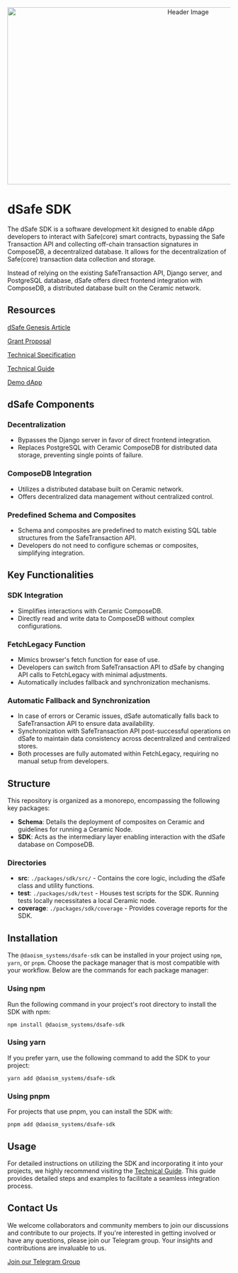 <div style="text-align: center;">
    <img src="https://images.mirror-media.xyz/publication-images/qPZwL22UQjOxK5kO2R3TX.png?height=832&width=1664" width="800" height="400" alt="Header Image">
</div>

# dSafe SDK

The dSafe SDK is a software development kit designed to enable dApp developers to interact with Safe(core) smart contracts, bypassing the Safe Transaction API and collecting off-chain transaction signatures in ComposeDB, a decentralized database. It allows for the decentralization of Safe(core) transaction data collection and storage.

Instead of relying on the existing SafeTransaction API, Django server, and PostgreSQL database, dSafe offers direct frontend integration with ComposeDB, a distributed database built on the Ceramic network.

## Resources

[dSafe Genesis Article](https://mirror.xyz/0013700.eth/HAxUoydAAvcEnygRvGsqecAhC1XcfcQlAy6x_htY3ZQ)

[Grant Proposal](https://app.charmverse.io/safe-grants-program/page-5195256681472322)

[Technical Specification](https://mirror.xyz/0013700.eth/89eXlnvtFN7r4J1OzmP0sYx7koJOeXacpR9OqkGV5Wk)

[Technical Guide](https://github.com/daoism-systems/dSafe-SDK/blob/main/packages/sdk/docs/technical-guide.md)

[Demo dApp](https://github.com/daoism-systems/dSafe-frontend)


## dSafe Components

### Decentralization
- Bypasses the Django server in favor of direct frontend integration.
- Replaces PostgreSQL with Ceramic ComposeDB for distributed data storage, preventing single points of failure.

### ComposeDB Integration
- Utilizes a distributed database built on Ceramic network.
- Offers decentralized data management without centralized control.

### Predefined Schema and Composites
- Schema and composites are predefined to match existing SQL table structures from the SafeTransaction API.
- Developers do not need to configure schemas or composites, simplifying integration.

## Key Functionalities

### SDK Integration
- Simplifies interactions with Ceramic ComposeDB.
- Directly read and write data to ComposeDB without complex configurations.

### FetchLegacy Function
- Mimics browser's fetch function for ease of use.
- Developers can switch from SafeTransaction API to dSafe by changing API calls to FetchLegacy with minimal adjustments.
- Automatically includes fallback and synchronization mechanisms.

### Automatic Fallback and Synchronization
- In case of errors or Ceramic issues, dSafe automatically falls back to SafeTransaction API to ensure data availability.
- Synchronization with SafeTransaction API post-successful operations on dSafe to maintain data consistency across decentralized and centralized stores.
- Both processes are fully automated within FetchLegacy, requiring no manual setup from developers.


## Structure

This repository is organized as a monorepo, encompassing the following key packages:

- **Schema**: Details the deployment of composites on Ceramic and guidelines for running a Ceramic Node.
- **SDK**: Acts as the intermediary layer enabling interaction with the dSafe database on ComposeDB.


### Directories

- **src**: `./packages/sdk/src/` - Contains the core logic, including the dSafe class and utility functions.
- **test**: `./packages/sdk/test` - Houses test scripts for the SDK. Running tests locally necessitates a local Ceramic node.
- **coverage**: `./packages/sdk/coverage` - Provides coverage reports for the SDK.


## Installation


The `@daoism_systems/dsafe-sdk` can be installed in your project using `npm`, `yarn`, or `pnpm`. Choose the package manager that is most compatible with your workflow. Below are the commands for each package manager:

### Using npm

Run the following command in your project's root directory to install the SDK with npm:

```
npm install @daoism_systems/dsafe-sdk

```

### Using yarn

If you prefer yarn, use the following command to add the SDK to your project:

```
yarn add @daoism_systems/dsafe-sdk

```

### Using pnpm

For projects that use pnpm, you can install the SDK with:

```
pnpm add @daoism_systems/dsafe-sdk
```

## Usage

For detailed instructions on utilizing the SDK and incorporating it into your projects, we highly recommend visiting the [Technical Guide](https://github.com/daoism-systems/dSafe-SDK/blob/main/packages/sdk/docs/technical-guide.md). This guide provides detailed steps and examples to facilitate a seamless integration process.


## Contact Us

We welcome collaborators and community members to join our discussions and contribute to our projects. If you're interested in getting involved or have any questions, please join our Telegram group. Your insights and contributions are invaluable to us.

[Join our Telegram Group](https://t.me/+EBSNTw1oFipjZTQ1)






